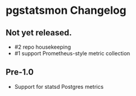 # pgstatsmon Changelog

## Not yet released.
* #2 repo housekeeping
* #1 support Prometheus-style metric collection

## Pre-1.0
* Support for statsd Postgres metrics

